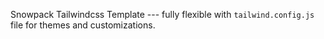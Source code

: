 Snowpack Tailwindcss Template --- fully flexible with `tailwind.config.js` file for themes and customizations.

